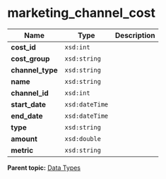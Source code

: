 # marketing\_channel\_cost

|Name|Type|Description|
|----|----|-----------|
|**cost\_id** |`xsd:int` | |
|**cost\_group** |`xsd:string` | |
|**channel\_type** |`xsd:string` | |
|**name** |`xsd:string` | |
|**channel\_id** |`xsd:int` | |
|**start\_date** |`xsd:dateTime` | |
|**end\_date** |`xsd:dateTime` | |
|**type** |`xsd:string` | |
|**amount** |`xsd:double` | |
|**metric** |`xsd:string` | |

**Parent topic:** [Data Types](../data_types/c_datatypes.md)

